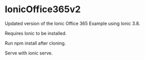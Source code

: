 # IonicOffice365v2
Updated version of the Ionic Office 365 Example using Ionic 3.8.

Requires Ionic to be installed.

Run npm install after cloning.

Serve with ionic serve.
